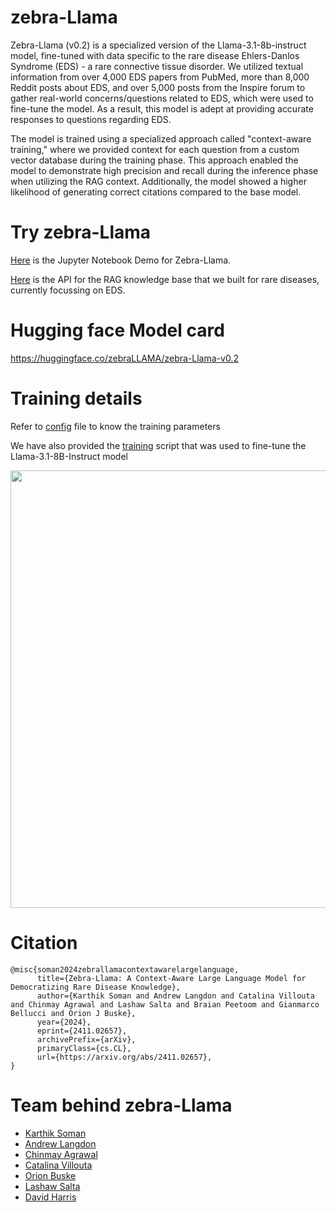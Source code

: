 # zebra-Llama

Zebra-Llama (v0.2) is a specialized version of the Llama-3.1-8b-instruct model, fine-tuned with data specific to the rare disease Ehlers-Danlos Syndrome (EDS) - a rare connective tissue disorder. We utilized textual information from over 4,000 EDS papers from PubMed, more than 8,000 Reddit posts about EDS, and over 5,000 posts from the Inspire forum to gather real-world concerns/questions related to EDS, which were used to fine-tune the model. As a result, this model is adept at providing accurate responses to questions regarding EDS.

The model is trained using a specialized approach called "context-aware training," where we provided context for each question from a custom vector database during the training phase. This approach enabled the model to demonstrate high precision and recall during the inference phase when utilizing the RAG context. Additionally, the model showed a higher likelihood of generating correct citations compared to the base model.
 
# Try zebra-Llama

[Here](https://github.com/karthiksoman/zebra-Llama/tree/main/code/notebook) is the Jupyter Notebook Demo for Zebra-Llama.

[Here](https://zebra-llama-rag.onrender.com/) is the API for the RAG knowledge base that we built for rare diseases, currently focussing on EDS.

# Hugging face Model card

https://huggingface.co/zebraLLAMA/zebra-Llama-v0.2

# Training details

Refer to [config](https://github.com/karthiksoman/zebra-Llama/blob/main/code/finetuning/model_config.yaml) file to know the training parameters

We have also provided the [training](https://github.com/karthiksoman/zebra-Llama/blob/main/code/finetuning/train.py) script that was used to fine-tune the Llama-3.1-8B-Instruct model

<img src="https://github.com/karthiksoman/zebra-Llama/assets/42702311/afacb5ac-1100-47d9-92f5-dbdf3ea0d5b6" style="width: 700px;" />

# Citation

```
@misc{soman2024zebrallamacontextawarelargelanguage,
      title={Zebra-Llama: A Context-Aware Large Language Model for Democratizing Rare Disease Knowledge}, 
      author={Karthik Soman and Andrew Langdon and Catalina Villouta and Chinmay Agrawal and Lashaw Salta and Braian Peetoom and Gianmarco Bellucci and Orion J Buske},
      year={2024},
      eprint={2411.02657},
      archivePrefix={arXiv},
      primaryClass={cs.CL},
      url={https://arxiv.org/abs/2411.02657}, 
}
```

# Team behind zebra-Llama

- [Karthik Soman](https://github.com/karthiksoman)
- [Andrew Langdon](https://github.com/AndrewLngdn)
- [Chinmay Agrawal](https://github.com/ch1nmay7898)
- [Catalina Villouta](https://github.com/mcvillouta)
- [Orion Buske](https://github.com/buske)
- [Lashaw Salta](https://github.com/lashaws)
- [David Harris](https://github.com/d20rvafdln)
